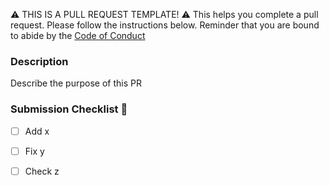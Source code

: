 :warning: THIS IS A PULL REQUEST TEMPLATE! :warning: This helps you complete a pull request. Please follow the instructions below. Reminder that you are bound to abide by the [Code of Conduct](./CODE_OF_CONDUCT.md)

### Description

Describe the purpose of this PR

### Submission Checklist :pencil:

- [ ] Add x
- [ ] Fix y
- [ ] Check z
 